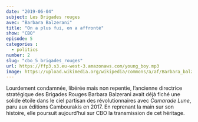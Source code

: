 ```yaml
---
date: "2019-06-04"
subject: Les Brigades rouges
avec: "Barbara Balzerani"
title: "On a plus fui, on a affronté"
show: "CBO"
episode: 5
categories :
  - politics
number: 2
slug: "cbo_5_brigades_rouges"
url: https://ffp3.s3.eu-west-3.amazonaws.com/young_boy.mp3
image: https://upload.wikimedia.org/wikipedia/commons/a/af/Barbara_balzerani.jpg
---
```


Lourdement condamnée, libérée mais non repentie, l’ancienne directrice stratégique des Brigades Rouges Barbara Balzerani avait déjà fiché une solide étoile dans le ciel partisan des révolutionnaires avec _Camarade Lune_, paru aux éditions Cambourakis en 2017. En reprenant la main sur son histoire, elle poursuit aujourd’hui sur CBO la transmission de cet héritage.




